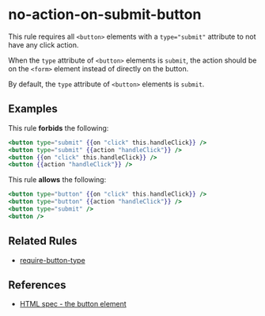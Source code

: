 # no-action-on-submit-button

This rule requires all `<button>` elements with a `type="submit"` attribute to not have any click action.

When the `type` attribute of `<button>` elements is `submit`, the action should be on the `<form>` element instead of directly on the button.

By default, the `type` attribute of `<button>` elements is `submit`.

## Examples

This rule **forbids** the following:

```hbs
<button type="submit" {{on "click" this.handleClick}} />
<button type="submit" {{action "handleClick"}} />
<button {{on "click" this.handleClick}} />
<button {{action "handleClick"}} />
```

This rule **allows** the following:

```hbs
<button type="button" {{on "click" this.handleClick}} />
<button type="button" {{action "handleClick"}} />
<button type="submit" />
<button />
```

## Related Rules

- [require-button-type](require-button-type.md)

## References

- [HTML spec - the button element](https://html.spec.whatwg.org/multipage/form-elements.html#attr-button-type)
